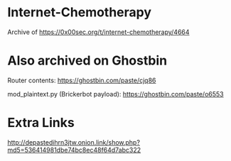 # Internet-Chemotherapy
Archive of https://0x00sec.org/t/internet-chemotherapy/4664


# Also archived on Ghostbin
Router contents: https://ghostbin.com/paste/cjq86

mod_plaintext.py (Brickerbot payload): https://ghostbin.com/paste/o6553

# Extra Links
http://depastedihrn3jtw.onion.link/show.php?md5=536414981dbe74bc8ec48f64d7abc322</p>
